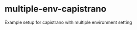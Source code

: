 multiple-env-capistrano
=======================

Example setup for capistrano with multiple environment setting

